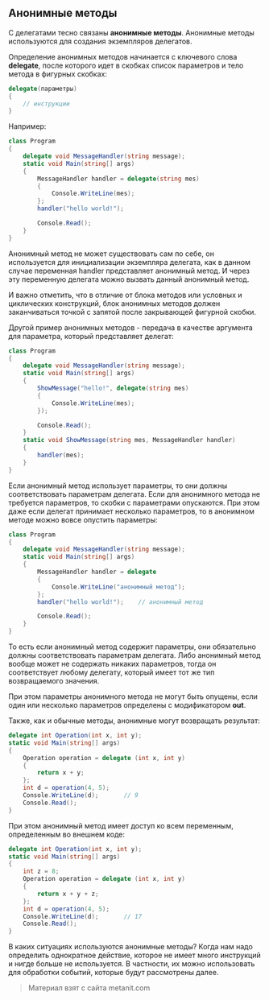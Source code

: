 ## Анонимные методы

С делегатами тесно связаны **анонимные методы**. Анонимные методы используются для создания экземпляров делегатов.

Определение анонимных методов начинается с ключевого слова **delegate**, после которого идет в скобках список параметров и тело метода в фигурных скобках:

```cs
delegate(параметры)
{
    // инструкции
}
```

Например:

```cs
class Program
{
    delegate void MessageHandler(string message);
    static void Main(string[] args)
    {
        MessageHandler handler = delegate(string mes)
        {
            Console.WriteLine(mes);
        };
        handler("hello world!");

        Console.Read();
    }
}
```

Анонимный метод не может существовать сам по себе, он используется для инициализации экземпляра делегата, как в данном случае переменная handler представляет анонимный метод. И через эту переменную делегата можно вызвать данный анонимный метод.

И важно отметить, что в отличие от блока методов или условных и циклических конструкций, блок анонимных методов должен заканчиваться точкой с запятой после закрывающей фигурной скобки.

Другой пример анонимных методов - передача в качестве аргумента для параметра, который представляет делегат:

```cs
class Program
{
    delegate void MessageHandler(string message);
    static void Main(string[] args)
    {
        ShowMessage("hello!", delegate(string mes)
        {
            Console.WriteLine(mes);
        });

        Console.Read();
    }
    static void ShowMessage(string mes, MessageHandler handler)
    {
        handler(mes);
    }
}
```

Если анонимный метод использует параметры, то они должны соответствовать параметрам делегата. Если для анонимного метода не требуется параметров, то скобки с параметрами опускаются. При этом даже если делегат принимает несколько параметров, то в анонимном методе можно вовсе опустить параметры:

```cs
class Program
{
    delegate void MessageHandler(string message);
    static void Main(string[] args)
    {
        MessageHandler handler = delegate
        {
            Console.WriteLine("анонимный метод");
        };
        handler("hello world!");    // анонимный метод

        Console.Read();
    }
}
```

То есть если анонимный метод содержит параметры, они обязательно должны соответствовать параметрам делегата. Либо анонимный метод вообще может не содержать никаких параметров, тогда он соответствует любому делегату, который имеет тот же тип возвращаемого значения.

При этом параметры анонимного метода не могут быть опущены, если один или несколько параметров определены с модификатором **out**.

Также, как и обычные методы, анонимные могут возвращать результат:

```cs
delegate int Operation(int x, int y);
static void Main(string[] args)
{
    Operation operation = delegate (int x, int y)
    {
        return x + y;
    };
    int d = operation(4, 5);
    Console.WriteLine(d);       // 9
    Console.Read();
}
```

При этом анонимный метод имеет доступ ко всем переменным, определенным во внешнем коде:

```cs
delegate int Operation(int x, int y);
static void Main(string[] args)
{
    int z = 8;
    Operation operation = delegate (int x, int y)
    {
        return x + y + z;
    };
    int d = operation(4, 5);
    Console.WriteLine(d);       // 17
    Console.Read();
}
```

В каких ситуациях используются анонимные методы? Когда нам надо определить однократное действие, которое не имеет много инструкций и нигде больше не используется. В частности, их можно использовать для обработки событий, которые будут рассмотрены далее.


> Материал взят с сайта metanit.com